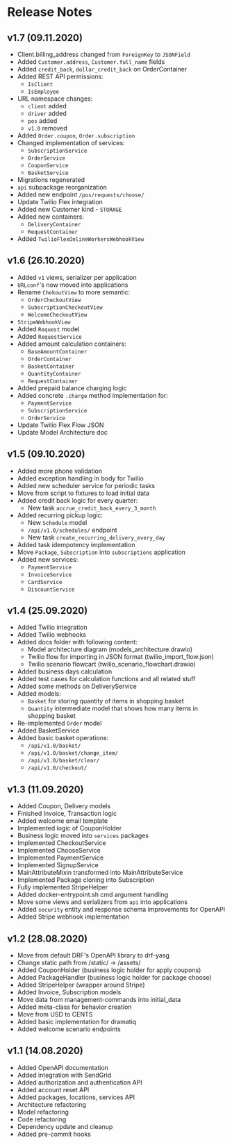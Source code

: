 # Release Notes

## v1.7 (09.11.2020)
* Client.billing_address changed from `ForeignKey` to `JSONField`
* Added `Customer.address`, `Customer.full_name` fields
* Added `credit_back`, `dollar_credit_back` on OrderContainer
* Added REST API permissions:
  - `IsClient`
  - `IsEmployee`
* URL namespace changes:
  - `client` added
  - `driver` added
  - `pos` added
  - `v1.0` removed
* Added `Order.coupon`, `Order.subscription`
* Changed implementation of services:
  - `SubscriptionService`
  - `OrderService`
  - `CouponService`
  - `BasketService`
* Migrations regenerated
* `api` subpackage reorganization
* Added new endpoint `/pos/requests/choose/`
* Update Twilio Flex integration
* Added new Customer kind - `STORAGE`
* Added new containers:
  - `DeliveryContainer`
  - `RequestContainer`
* Added `TwilioFlexOnlineWorkersWebhookView`


## v1.6 (26.10.2020)
* Added `v1` views, serializer per application
* `URLconf`'s now moved into applications
* Rename `ChekoutView` to more semantic:
  - `OrderCheckoutView`
  - `SubscriptionCheckoutView`
  - `WelcomeCheckoutView`
* `StripeWebhookView`
* Added `Request` model
* Added `RequestService`
* Added amount calculation containers:
  - `BaseAmountContainer`
  - `OrderContainer`
  - `BasketContainer`
  - `QuantityContainer`
  - `RequestContainer`
* Added prepaid balance charging logic
* Added concrete `.charge` method implementation for:
  - `PaymentService`
  - `SubscriptionService`
  - `OrderService`
* Update Twilio Flex Flow JSON
* Update Model Architecture doc


## v1.5 (09.10.2020)
* Added more phone validation
* Added exception handling in body for Twilio
* Added new scheduler service for periodic tasks
* Move from script to fixtures to load initial data
* Added credit back logic for every quarter:
  - New task `accrue_credit_back_every_3_month`
* Added recurring pickup logic:
  - New `Schedule` model
  - `/api/v1.0/schedules/` endpoint
  - New task `create_recurring_delivery_every_day`
* Added task idempotency implementation
* Move `Package`, `Subscription` into `subscriptions` application
* Added new services:
  - `PaymentService`
  - `InvoiceService`
  - `CardService`
  - `DiscountService`


## v1.4 (25.09.2020)
* Added Twilio integration
* Added Twilio webhooks
* Added docs folder with following content:
  - Model architecture diagram (models_architecture.drawio)
  - Twilio flow for importing in JSON format (twilio_import_flow.json)
  - Twilio scenario flowcart (twilio_scenario_flowchart.drawio)
* Added business days calculation
* Added test cases for calculation functions and all related stuff
* Added some methods on DeliveryService
* Added models:
  - `Basket` for storing quantity of items in shopping basket
  - `Quantity` intermediate model that shows how many items in shopping basket
* Re-implemented `Order` model
* Added BasketService
* Added basic basket operations:
  - `/api/v1.0/basket/`
  - `/api/v1.0/basket/change_item/`
  - `/api/v1.0/basket/clear/`
  - `/api/v1.0/checkout/`
  

## v1.3 (11.09.2020)
* Added Coupon, Delivery models
* Finished Invoice, Transaction logic
* Added welcome email template
* Implemented logic of CouponHolder
* Business logic moved into `services` packages
* Implemented CheckoutService
* Implemented ChooseService
* Implemented PaymentService
* Implemented SignupService
* MainAttributeMixin transformed into MainAttributeService
* Implemented Package cloning into Subscription
* Fully implemented StripeHelper
* Added docker-entrypoint.sh cmd argument handling
* Move some views and serializers from `api` into applications
* Added `security` entity and response schema improvements for OpenAPI
* Added Stripe webhook implementation


## v1.2 (28.08.2020)
* Move from default DRF's OpenAPI library to drf-yasg
* Change static path from /static/ -> /assets/
* Added CouponHolder (business logic holder for apply coupons)
* Added PackageHandler (business logic holder for package choose)
* Added StripeHelper (wrapper around Stripe)
* Added Invoice, Subscription models
* Move data from management-commands into initial_data
* Added meta-class for behavior creation
* Move from USD to CENTS
* Added basic implementation for dramatiq
* Added welcome scenario endpoints 


## v1.1 (14.08.2020)
* Added OpenAPI documentation
* Added integration with SendGrid
* Added authorization and authentication API
* Added account reset API
* Added packages, locations, services API
* Architecture refactoring
* Model refactoring
* Code refactoring
* Dependency update and cleanup
* Added pre-commit hooks